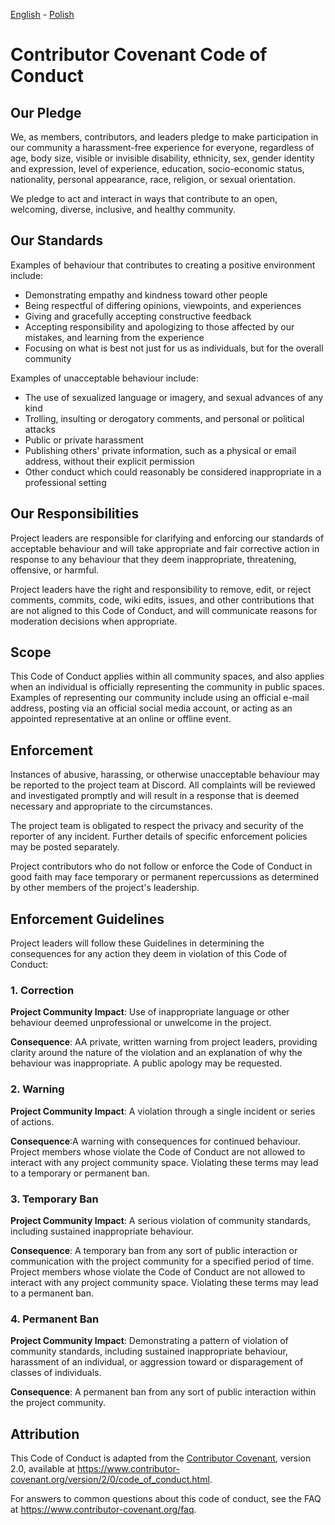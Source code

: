 [<ins>English</ins>](CODE_OF_CONDUCT.md) - [Polish](CODE_OF_CONDUCT.pl.md)

# Contributor Covenant Code of Conduct

## Our Pledge

We, as members, contributors, and leaders pledge to make participation in our community
a harassment-free experience for everyone, regardless of age, body size, visible or
invisible disability, ethnicity, sex, gender identity and expression, level of experience,
education, socio-economic status, nationality, personal appearance, race, religion, or sexual
orientation.

We pledge to act and interact in ways that contribute to an open, welcoming, diverse, inclusive, and
healthy community.

## Our Standards

Examples of behaviour that contributes to creating a positive environment include:

- Demonstrating empathy and kindness toward other people
- Being respectful of differing opinions, viewpoints, and experiences
- Giving and gracefully accepting constructive feedback
- Accepting responsibility and apologizing to those affected by our mistakes, and learning
  from the experience
- Focusing on what is best not just for us as individuals, but for the overall community

Examples of unacceptable behaviour include:

- The use of sexualized language or imagery, and sexual advances of any kind
- Trolling, insulting or derogatory comments, and personal or political attacks
- Public or private harassment
- Publishing others' private information, such as a physical or email address,
  without their explicit permission
- Other conduct which could reasonably be considered inappropriate in a professional setting

## Our Responsibilities

Project leaders are responsible for clarifying and enforcing our standards of acceptable
behaviour and will take appropriate and fair corrective action in response to any behaviour
that they deem inappropriate, threatening, offensive, or harmful.

Project leaders have the right and responsibility to remove, edit, or reject comments,
commits, code, wiki edits, issues, and other contributions that are not aligned to this
Code of Conduct, and will communicate reasons for moderation decisions when appropriate.

## Scope

This Code of Conduct applies within all community spaces, and also applies when an individual
is officially representing the community in public spaces. Examples of representing our community
include using an official e-mail address, posting via an official social media account, or acting
as an appointed representative at an online or offline event.

## Enforcement

Instances of abusive, harassing, or otherwise unacceptable behaviour may be reported to the
project team at Discord. All complaints will be reviewed and investigated promptly and will
result in a response that is deemed necessary and appropriate to the circumstances.

The project team is obligated to respect the privacy and security of the reporter of any incident.
Further details of specific enforcement policies may be posted separately.

Project contributors who do not follow or enforce the Code of Conduct in good faith may face temporary or
permanent repercussions as determined by other members of the project's leadership.

## Enforcement Guidelines

Project leaders will follow these Guidelines in determining the consequences for any action they deem in violation
of this Code of Conduct:

### 1. Correction

**Project Community Impact**: Use of inappropriate language or other behaviour deemed unprofessional or
unwelcome in the project.

**Consequence**: AA private, written warning from project leaders, providing clarity around
the nature of the violation and an explanation of why the behaviour was inappropriate.
A public apology may be requested.

### 2. Warning

**Project Community Impact**: A violation through a single incident or series of actions.

**Consequence**:A warning with consequences for continued behaviour. Project members whose
violate the Code of Conduct are not allowed to interact with any project community space.
Violating these terms may lead to a temporary or permanent ban.

### 3. Temporary Ban

**Project Community Impact**: A serious violation of community standards, including sustained
inappropriate behaviour.

**Consequence**: A temporary ban from any sort of public interaction or communication with the
project community for a specified period of time. Project members whose violate the
Code of Conduct are not allowed to interact with any project community space. Violating
these terms may lead to a permanent ban.

### 4. Permanent Ban

**Project Community Impact**: Demonstrating a pattern of violation of community standards,
including sustained inappropriate behaviour, harassment of an individual, or aggression
toward or disparagement of classes of individuals.

**Consequence**: A permanent ban from any sort of public interaction within the project community.

## Attribution

This Code of Conduct is adapted from the [Contributor Covenant][homepage],
version 2.0, available at
https://www.contributor-covenant.org/version/2/0/code_of_conduct.html.

[homepage]: https://www.contributor-covenant.org

For answers to common questions about this code of conduct, see the FAQ at
https://www.contributor-covenant.org/faq.
